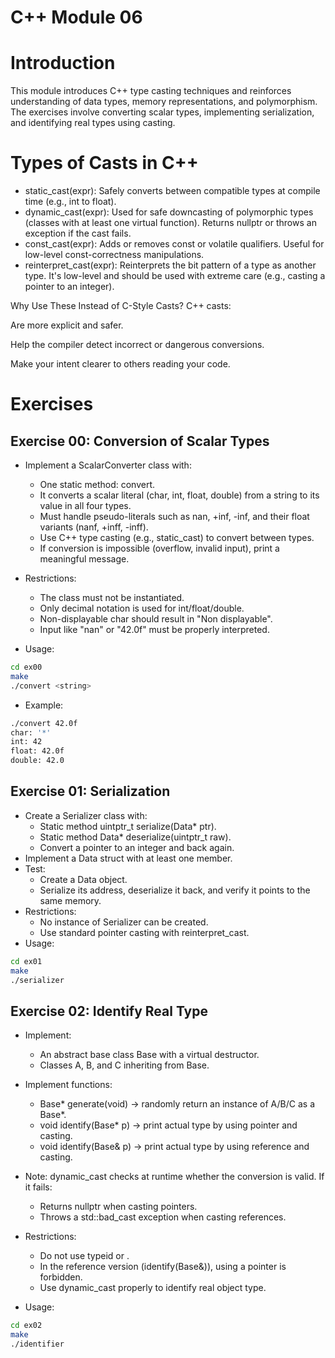 # C++ Module 06
# Introduction
This module introduces C++ type casting techniques and reinforces understanding of data types, memory representations, and polymorphism. The exercises involve converting scalar types, implementing serialization, and identifying real types using casting.

# Types of Casts in C++
- static_cast<T>(expr): Safely converts between compatible types at compile time (e.g., int to float).
- dynamic_cast<T>(expr): Used for safe downcasting of polymorphic types (classes with at least one virtual function). Returns nullptr or throws an exception if the cast fails.
- const_cast<T>(expr): Adds or removes const or volatile qualifiers. Useful for low-level const-correctness manipulations.
- reinterpret_cast<T>(expr): Reinterprets the bit pattern of a type as another type. It's low-level and should be used with extreme care (e.g., casting a pointer to an integer).

Why Use These Instead of C-Style Casts?
C++ casts:

Are more explicit and safer.

Help the compiler detect incorrect or dangerous conversions.

Make your intent clearer to others reading your code.
# Exercises
## Exercise 00: Conversion of Scalar Types
- Implement a ScalarConverter class with:
    - One static method: convert.
    - It converts a scalar literal (char, int, float, double) from a string to its value in all four types.
    - Must handle pseudo-literals such as nan, +inf, -inf, and their float variants (nanf, +inff, -inff).
    - Use C++ type casting (e.g., static_cast) to convert between types.
    - If conversion is impossible (overflow, invalid input), print a meaningful message.
- Restrictions:
    - The class must not be instantiated.
    - Only decimal notation is used for int/float/double.
    - Non-displayable char should result in "Non displayable".
    - Input like "nan" or "42.0f" must be properly interpreted.

- Usage:
```bash
cd ex00
make
./convert <string>
```

- Example:
```bash
./convert 42.0f
char: '*'
int: 42
float: 42.0f
double: 42.0
```

## Exercise 01: Serialization
- Create a Serializer class with:
    - Static method uintptr_t serialize(Data* ptr).
    - Static method Data* deserialize(uintptr_t raw).
    - Convert a pointer to an integer and back again.
- Implement a Data struct with at least one member.
- Test:
    - Create a Data object.
    - Serialize its address, deserialize it back, and verify it points to the same memory.
- Restrictions:
    - No instance of Serializer can be created.
    - Use standard pointer casting with reinterpret_cast.
- Usage:
```bash
cd ex01
make
./serializer
```

## Exercise 02:  Identify Real Type
- Implement:
    - An abstract base class Base with a virtual destructor.
    - Classes A, B, and C inheriting from Base.
- Implement functions:
    - Base* generate(void) → randomly return an instance of A/B/C as a Base*.
    - void identify(Base* p) → print actual type by using pointer and casting.
    - void identify(Base& p) → print actual type by using reference and casting.
- Note: dynamic_cast checks at runtime whether the conversion is valid. If it fails:
    - Returns nullptr when casting pointers.
    - Throws a std::bad_cast exception when casting references.
- Restrictions:
    - Do not use typeid or <typeinfo>.
    - In the reference version (identify(Base&)), using a pointer is forbidden.
    - Use dynamic_cast properly to identify real object type.

- Usage:
```bash
cd ex02
make
./identifier
```